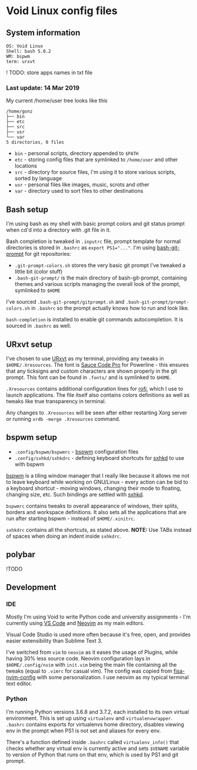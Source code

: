 # Void Linux config files

##  System information

```
OS: Void Linux
Shell: bash 5.0.2
WM: bspwm
term: urxvt
```
! TODO: store apps names in txt file
### Last update: 14 Mar 2019

My current /home/user tree looks like this
```
/home/gonz
├── bin
├── etc
├── src
├── usr
└── var
5 directories, 0 files
```

* `bin` - personal scripts, directory appended to ```$PATH``` 
* `etc` - storing config files that are symlinked to ```/home/user``` and other locations
* `src` - directory for source files, I'm using it to store various scripts, sorted by language
* `usr` - personal files like images, music, scrots and other
* `var` - directory used to sort files to other destinations

## Bash setup
I'm using bash as my shell with basic prompt colors and git status prompt when cd'd into a directory with .git file in it.

Bash completion is tweaked in `.inputrc` file, prompt template for normal directories is stored in `.bashrc` as `export PS1="..."`.
I'm using [bash-git-prompt](https://github.com/magicmonty/bash-git-prompt) for git repositories:

* `.git-prompt-colors.sh` stores the very basic git prompt I've tweaked a little bit (color stuff)
* `.bash-git-prompt/` is the main directory of bash-git-prompt, containing themes and various scripts managing the overall look of the prompt, symlinked to `$HOME`

I've sourced `.bash-git-prompt/gitprompt.sh` and `.bash-git-prompt/prompt-colors.sh` in `.bashrc` so the prompt actually knows how to run and look like.

`bash-completion` is installed to enable git commands autocompletion. It is sourced in `.bashrc` as well.

## URxvt setup
I've chosen to use [URxvt](https://wiki.archlinux.org/index.php/rxvt-unicode) as my terminal, providing any tweaks in `$HOME/.Xresources`. The font is [Sauce Code Pro](https://github.com/ryanoasis/nerd-fonts/tree/master/patched-fonts/SourceCodePro) for Powerline - this ensures that any ticksigns and custom characters are shown properly in the git prompt. This font can be found in `.fonts/` and is symlinked to `$HOME`.

`.Xresources` contains additional configuration lines for [rofi](https://github.com/DaveDavenport/rofi), which I use to launch applications. The file itself also contains colors definitions as well as tweaks like true transparency in terminal.

Any changes to `.Xresources` will be seen after either restarting Xorg server or running `xrdb -merge .Xresources` command. 


## bspwm setup
* `.config/bspwm/bspwmrc` - [bspwm](https://github.com/baskerville/bspwm) configuration files
* `.config/sxhkd/sxhkdrc` - defining keyboard shortcuts for [sxhkd](https://github.com/baskerville/sxhkd) to use with bspwm

[bspwm](https://github.com/baskerville/bspwm) is a tiling window manager that I really like because it allows me not to leave keyboard while working on GNU/Linux - every action can be bid to a keyboard shortcut - moving windows, changing their mode to floating, changing size, etc. Such bindings are settled with [sxhkd](https://github.com/baskerville/sxhkd).

`bspwmrc` contains tweaks to overall appearance of windows, their splits, borders and workspace definitions. It also sets all the applications that are run after starting bspwm - instead of `$HOME/.xinitrc`.

`sxhkdrc` contains all the shortcuts, as stated above. **NOTE:** Use TABs instead of spaces when doing an indent inside `sxhkdrc`.


## polybar

!TODO
## Development

### IDE
Mostly I'm using Void to write Python code and university assignments - I'm currently using [VS Code](https://github.com/Microsoft/vscode) and [Neovim](https://github.com/neovim/neovim) as my main editors.

Visual Code Studio is used more often because it's free, open, and provides easier extensibility than Sublime Text 3.

I've switched from `vim` to `neovim` as it eases the usage of Plugins, while having 30% less source code. Neovim configuration lays in `$HOME/.config/nvim` with `init.vim` being the main file containing all the tweaks (equal to `.vimrc` for casual vim). The config was copied from [fisa-nvim-config](http://nvim.fisadev.com/) with some personalization. I use neovim as my typical terminal text editor.

### Python
I'm running Python versions 3.6.8 and 3.7.2, each installed to its own virtual environment. This is set up using `virtualenv` and `virtualenvwrapper`.
`.bashrc` contains exports for virtualenvs home directory, disables viewing env in the prompt when PS1 is not set and aliases for every env. 

There's a function defined inside `.bashrc` called `virtualenv_info()` that checks whether any virtual env is currently active and sets `$VENAME` variable to version of Python that runs on that env, which is used by PS1 and git prompt.
